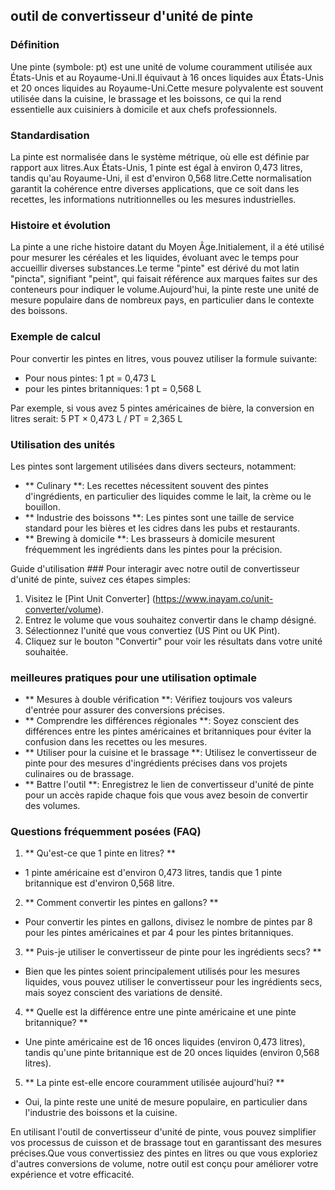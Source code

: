 ## outil de convertisseur d'unité de pinte

### Définition
Une pinte (symbole: pt) est une unité de volume couramment utilisée aux États-Unis et au Royaume-Uni.Il équivaut à 16 onces liquides aux États-Unis et 20 onces liquides au Royaume-Uni.Cette mesure polyvalente est souvent utilisée dans la cuisine, le brassage et les boissons, ce qui la rend essentielle aux cuisiniers à domicile et aux chefs professionnels.

### Standardisation
La pinte est normalisée dans le système métrique, où elle est définie par rapport aux litres.Aux États-Unis, 1 pinte est égal à environ 0,473 litres, tandis qu'au Royaume-Uni, il est d'environ 0,568 litre.Cette normalisation garantit la cohérence entre diverses applications, que ce soit dans les recettes, les informations nutritionnelles ou les mesures industrielles.

### Histoire et évolution
La pinte a une riche histoire datant du Moyen Âge.Initialement, il a été utilisé pour mesurer les céréales et les liquides, évoluant avec le temps pour accueillir diverses substances.Le terme "pinte" est dérivé du mot latin "pincta", signifiant "peint", qui faisait référence aux marques faites sur des conteneurs pour indiquer le volume.Aujourd'hui, la pinte reste une unité de mesure populaire dans de nombreux pays, en particulier dans le contexte des boissons.

### Exemple de calcul
Pour convertir les pintes en litres, vous pouvez utiliser la formule suivante:
- Pour nous pintes: 1 pt = 0,473 L
- pour les pintes britanniques: 1 pt = 0,568 L

Par exemple, si vous avez 5 pintes américaines de bière, la conversion en litres serait:
5 PT × 0,473 L / PT = 2,365 L

### Utilisation des unités
Les pintes sont largement utilisées dans divers secteurs, notamment:
- ** Culinary **: Les recettes nécessitent souvent des pintes d'ingrédients, en particulier des liquides comme le lait, la crème ou le bouillon.
- ** Industrie des boissons **: Les pintes sont une taille de service standard pour les bières et les cidres dans les pubs et restaurants.
- ** Brewing à domicile **: Les brasseurs à domicile mesurent fréquemment les ingrédients dans les pintes pour la précision.

Guide d'utilisation ###
Pour interagir avec notre outil de convertisseur d'unité de pinte, suivez ces étapes simples:
1. Visitez le [Pint Unit Converter] (https://www.inayam.co/unit-converter/volume).
2. Entrez le volume que vous souhaitez convertir dans le champ désigné.
3. Sélectionnez l'unité que vous convertiez (US Pint ou UK Pint).
4. Cliquez sur le bouton "Convertir" pour voir les résultats dans votre unité souhaitée.

### meilleures pratiques pour une utilisation optimale
- ** Mesures à double vérification **: Vérifiez toujours vos valeurs d'entrée pour assurer des conversions précises.
- ** Comprendre les différences régionales **: Soyez conscient des différences entre les pintes américaines et britanniques pour éviter la confusion dans les recettes ou les mesures.
- ** Utiliser pour la cuisine et le brassage **: Utilisez le convertisseur de pinte pour des mesures d'ingrédients précises dans vos projets culinaires ou de brassage.
- ** Battre l'outil **: Enregistrez le lien de convertisseur d'unité de pinte pour un accès rapide chaque fois que vous avez besoin de convertir des volumes.

### Questions fréquemment posées (FAQ)

1. ** Qu'est-ce que 1 pinte en litres? **
- 1 pinte américaine est d'environ 0,473 litres, tandis que 1 pinte britannique est d'environ 0,568 litre.

2. ** Comment convertir les pintes en gallons? **
- Pour convertir les pintes en gallons, divisez le nombre de pintes par 8 pour les pintes américaines et par 4 pour les pintes britanniques.

3. ** Puis-je utiliser le convertisseur de pinte pour les ingrédients secs? **
- Bien que les pintes soient principalement utilisés pour les mesures liquides, vous pouvez utiliser le convertisseur pour les ingrédients secs, mais soyez conscient des variations de densité.

4. ** Quelle est la différence entre une pinte américaine et une pinte britannique? **
- Une pinte américaine est de 16 onces liquides (environ 0,473 litres), tandis qu'une pinte britannique est de 20 onces liquides (environ 0,568 litres).

5. ** La pinte est-elle encore couramment utilisée aujourd'hui? **
- Oui, la pinte reste une unité de mesure populaire, en particulier dans l'industrie des boissons et la cuisine.

En utilisant l'outil de convertisseur d'unité de pinte, vous pouvez simplifier vos processus de cuisson et de brassage tout en garantissant des mesures précises.Que vous convertissiez des pintes en litres ou que vous exploriez d'autres conversions de volume, notre outil est conçu pour améliorer votre expérience et votre efficacité.